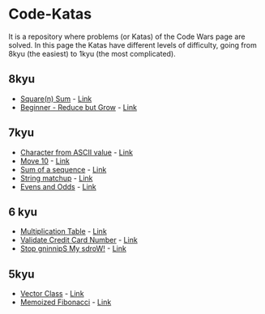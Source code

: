 # Code-Katas
It is a repository where problems (or Katas) of the Code Wars page are solved.
In this page the Katas have different levels of difficulty, going from 8kyu (the easiest) to 1kyu (the most complicated).

## 8kyu
* [Square(n) Sum](./8kyu/SquareSum.scala) - [Link](https://www.codewars.com/kata/square-n-sum)
* [Beginner - Reduce but Grow](./8kyu/ReduceGrow.scala) - [Link](https://www.codewars.com/kata/beginner-reduce-but-grow)

## 7kyu
* [Character from ASCII value](./7kyu/ascii-value.py) - [Link](https://www.codewars.com/kata/get-character-from-ascii-value)
* [Move 10](./7kyu/move-10.py) - [Link](https://www.codewars.com/kata/move-10)
* [Sum of a sequence](./7kyu/sequence-sum.py) - [Link](https://www.codewars.com/kata/sum-of-a-sequence)
* [String matchup](./7kyu/string-matchup.py) - [Link](https://www.codewars.com/kata/string-matchup)
* [Evens and Odds](./7kyu/evens-odds.py) - [Link](https://www.codewars.com/kata/evens-and-odds)

## 6 kyu
* [Multiplication Table](./6kyu/Multiplication-Table.py) - [Link](https://www.codewars.com/kata/multiplication-table)
* [Validate Credit Card Number](./6kyu/credit-card.py) - [Link](https://www.codewars.com/kata/validate-credit-card-number)
* [Stop gninnipS My sdroW!](./6kyu/SpinningWords.scala) - [Link](https://www.codewars.com/kata/stop-gninnips-my-sdrow)

## 5kyu
* [Vector Class](./5kyu/vector.py) - [Link](https://www.codewars.com/kata/vector-class)
* [Memoized Fibonacci](./5kyu/memoized-fibonnaci.py) - [Link](https://www.codewars.com/kata/memoized-fibonacci)